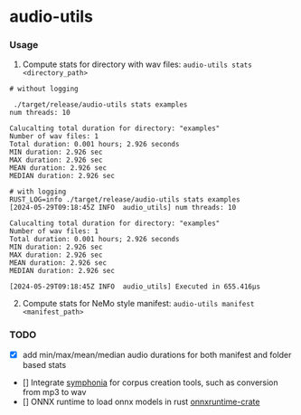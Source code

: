 # audio-utils

### Usage

1. Compute stats for directory with wav files: `audio-utils stats <directory_path>`

```
# without logging

 ./target/release/audio-utils stats examples           
num threads: 10

Calucalting total duration for directory: "examples"
Number of wav files: 1
Total duration: 0.001 hours; 2.926 seconds
MIN duration: 2.926 sec
MAX duration: 2.926 sec
MEAN duration: 2.926 sec
MEDIAN duration: 2.926 sec

# with logging
RUST_LOG=info ./target/release/audio-utils stats examples
[2024-05-29T09:18:45Z INFO  audio_utils] num threads: 10

Calucalting total duration for directory: "examples"
Number of wav files: 1
Total duration: 0.001 hours; 2.926 seconds
MIN duration: 2.926 sec
MAX duration: 2.926 sec
MEAN duration: 2.926 sec
MEDIAN duration: 2.926 sec

[2024-05-29T09:18:45Z INFO  audio_utils] Executed in 655.416µs
```

2. Compute stats for NeMo style manifest: `audio-utils manifest <manifest_path>`

### TODO
- [x] add min/max/mean/median audio durations for both manifest and folder based stats
- [] Integrate [symphonia](https://github.com/pdeljanov/Symphonia) for corpus creation tools, such as conversion from mp3 to wav
- [] ONNX runtime to load onnx models in rust [onnxruntime-crate](https://docs.rs/onnxruntime/latest/onnxruntime/)